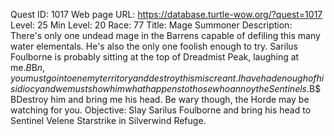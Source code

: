 Quest ID: 1017
Web page URL: https://database.turtle-wow.org/?quest=1017
Level: 25
Min Level: 20
Race: 77
Title: Mage Summoner
Description: There's only one undead mage in the Barrens capable of defiling this many water elementals. He's also the only one foolish enough to try. Sarilus Foulborne is probably sitting at the top of Dreadmist Peak, laughing at me.$B$B$n, you must go into enemy territory and destroy this miscreant. I have had enough of his idiocy and we must show him what happens to those who annoy the Sentinels.$B$BDestroy him and bring me his head. Be wary though, the Horde may be watching for you.
Objective: Slay Sarilus Foulborne and bring his head to Sentinel Velene Starstrike in Silverwind Refuge.
